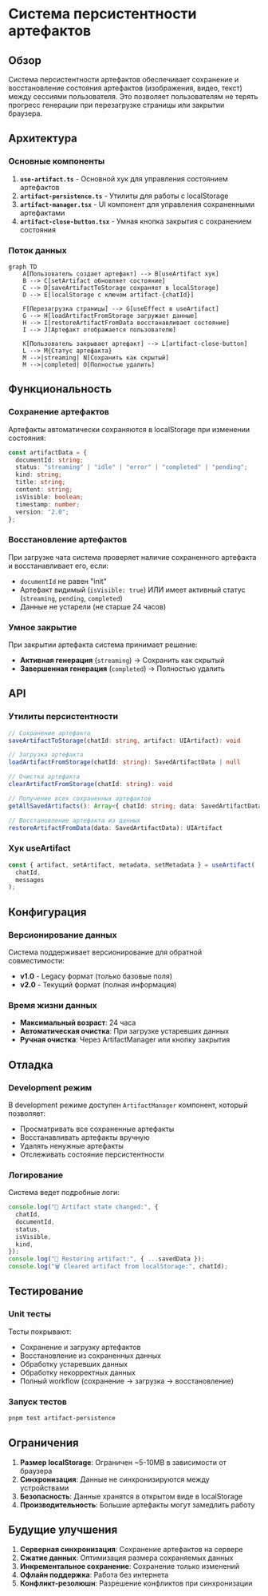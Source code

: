 # Система персистентности артефактов

## Обзор

Система персистентности артефактов обеспечивает сохранение и восстановление состояния артефактов (изображения, видео, текст) между сессиями пользователя. Это позволяет пользователям не терять прогресс генерации при перезагрузке страницы или закрытии браузера.

## Архитектура

### Основные компоненты

1. **`use-artifact.ts`** - Основной хук для управления состоянием артефактов
2. **`artifact-persistence.ts`** - Утилиты для работы с localStorage
3. **`artifact-manager.tsx`** - UI компонент для управления сохраненными артефактами
4. **`artifact-close-button.tsx`** - Умная кнопка закрытия с сохранением состояния

### Поток данных

```mermaid
graph TD
    A[Пользователь создает артефакт] --> B[useArtifact хук]
    B --> C[setArtifact обновляет состояние]
    C --> D[saveArtifactToStorage сохраняет в localStorage]
    D --> E[localStorage с ключом artifact-{chatId}]

    F[Перезагрузка страницы] --> G[useEffect в useArtifact]
    G --> H[loadArtifactFromStorage загружает данные]
    H --> I[restoreArtifactFromData восстанавливает состояние]
    I --> J[Артефакт отображается пользователю]

    K[Пользователь закрывает артефакт] --> L[artifact-close-button]
    L --> M{Статус артефакта}
    M -->|streaming| N[Сохранить как скрытый]
    M -->|completed| O[Полностью удалить]
```

## Функциональность

### Сохранение артефактов

Артефакты автоматически сохраняются в localStorage при изменении состояния:

```typescript
const artifactData = {
  documentId: string;
  status: "streaming" | "idle" | "error" | "completed" | "pending";
  kind: string;
  title: string;
  content: string;
  isVisible: boolean;
  timestamp: number;
  version: "2.0";
};
```

### Восстановление артефактов

При загрузке чата система проверяет наличие сохраненного артефакта и восстанавливает его, если:

- `documentId` не равен "init"
- Артефакт видимый (`isVisible: true`) ИЛИ имеет активный статус (`streaming`, `pending`, `completed`)
- Данные не устарели (не старше 24 часов)

### Умное закрытие

При закрытии артефакта система принимает решение:

- **Активная генерация** (`streaming`) → Сохранить как скрытый
- **Завершенная генерация** (`completed`) → Полностью удалить

## API

### Утилиты персистентности

```typescript
// Сохранение артефакта
saveArtifactToStorage(chatId: string, artifact: UIArtifact): void

// Загрузка артефакта
loadArtifactFromStorage(chatId: string): SavedArtifactData | null

// Очистка артефакта
clearArtifactFromStorage(chatId: string): void

// Получение всех сохраненных артефактов
getAllSavedArtifacts(): Array<{ chatId: string; data: SavedArtifactData }>

// Восстановление артефакта из данных
restoreArtifactFromData(data: SavedArtifactData): UIArtifact
```

### Хук useArtifact

```typescript
const { artifact, setArtifact, metadata, setMetadata } = useArtifact(
  chatId,
  messages
);
```

## Конфигурация

### Версионирование данных

Система поддерживает версионирование для обратной совместимости:

- **v1.0** - Legacy формат (только базовые поля)
- **v2.0** - Текущий формат (полная информация)

### Время жизни данных

- **Максимальный возраст**: 24 часа
- **Автоматическая очистка**: При загрузке устаревших данных
- **Ручная очистка**: Через ArtifactManager или кнопку закрытия

## Отладка

### Development режим

В development режиме доступен `ArtifactManager` компонент, который позволяет:

- Просматривать все сохраненные артефакты
- Восстанавливать артефакты вручную
- Удалять ненужные артефакты
- Отслеживать состояние персистентности

### Логирование

Система ведет подробные логи:

```typescript
console.log("💾 Artifact state changed:", {
  chatId,
  documentId,
  status,
  isVisible,
  kind,
});
console.log("🔄 Restoring artifact:", { ...savedData });
console.log("🗑️ Cleared artifact from localStorage:", chatId);
```

## Тестирование

### Unit тесты

Тесты покрывают:

- Сохранение и загрузку артефактов
- Восстановление из сохраненных данных
- Обработку устаревших данных
- Обработку некорректных данных
- Полный workflow (сохранение → загрузка → восстановление)

### Запуск тестов

```bash
pnpm test artifact-persistence
```

## Ограничения

1. **Размер localStorage**: Ограничен ~5-10MB в зависимости от браузера
2. **Синхронизация**: Данные не синхронизируются между устройствами
3. **Безопасность**: Данные хранятся в открытом виде в localStorage
4. **Производительность**: Большие артефакты могут замедлить работу

## Будущие улучшения

1. **Серверная синхронизация**: Сохранение артефактов на сервере
2. **Сжатие данных**: Оптимизация размера сохраняемых данных
3. **Инкрементальное сохранение**: Сохранение только изменений
4. **Офлайн поддержка**: Работа без интернета
5. **Конфликт-резолюшн**: Разрешение конфликтов при синхронизации
